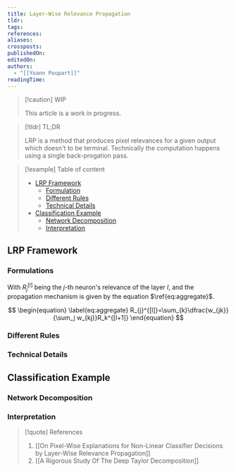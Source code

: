 ```yaml
---
title: Layer-Wise Relevance Propagation
tldr: 
tags: 
references: 
aliases: 
crossposts: 
publishedOn: 
editedOn: 
authors:
  - "[[Yoann Poupart]]"
readingTime:
---
```

> [!caution] WIP
> 
> This article is a work in progress.

> [!tldr] TL;DR
> 
> LRP is a method that produces pixel relevances for a given output which doesn't to be terminal. Technically the computation happens using a single back-progation pass. 


> [!example] Table of content
> 
> - [LRP Framework](#lrp-framework)
> 	- [Formulation](#formulation)
> 	-  [Different Rules](#different-rules)
> 	-  [Technical Details](#technical-details)
> - [Classification Example](#classification-example)
> 	- [Network Decomposition](#network-decomposition)
> 	- [Interpretation](#interpretation)

## LRP Framework

### Formulations

With $R_j^{[l]}$ being the $j$-th neuron's relevance of the layer $l$, and the propagation mechanism is given by the equation $\ref{eq:aggregate}$.

$$
\begin{equation}
\label{eq:aggregate}
R_{j}^{[l]}=\sum_{k}\dfrac{w_{jk}}{\sum_j w_{kj}}R_k^{[l+1]}
\end{equation}
$$

### Different Rules

### Technical Details

## Classification Example

### Network Decomposition

### Interpretation

> [!quote] References
> 
> 1. [[On Pixel-Wise Explanations for Non-Linear Classifier Decisions by Layer-Wise Relevance Propagation]]
> 2. [[A Rigorous Study Of The Deep Taylor Decomposition]]
